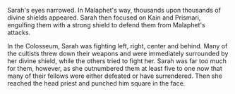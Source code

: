 Sarah's eyes narrowed. In Malaphet's way, thousands upon thousands of divine shields appeared. Sarah then focused on Kain and Prismari, engulfing them with a strong shield to defend them from Malaphet's attacks.

In the Colosseum, Sarah was fighting left, right, center and behind. Many of the cultists threw down their weapons and were immediately surrounded by her divine shield, while the others tried to fight her. Sarah was far too much for them, however, as she outnumbered them at least five to one now that many of their fellows were either defeated or have surrendered. Then she reached the head priest and punched him square in the face.